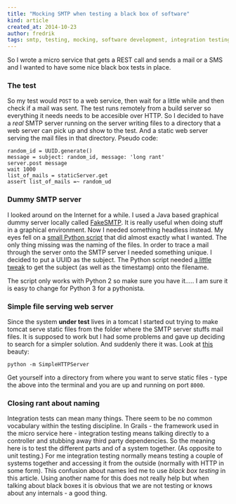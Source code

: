 ```yaml
---
title: "Mocking SMTP when testing a black box of software"
kind: article
created_at: 2014-10-23
author: fredrik
tags: smtp, testing, mocking, software development, integration testing, naming
---
```


So I wrote a micro service that gets a REST call and sends a mail or a SMS and I wanted to have some nice black box tests in place. 

### The test

So my test would `POST` to a web service, then wait for a little while and then check if a mail was sent. The test runs remotely from a build server so everything it needs needs to be accesible over HTTP. So I decided to have a *real* SMTP server running on the server writing files to a directory that a web server can pick up and show to the test. And a static web server serving the mail files in that directory. Pseudo code:

    random_id = UUID.generate()
    message = subject: random_id, message: 'long rant'
    server.post message
    wait 1000
    list_of_mails = staticServer.get
    assert list_of_mails =~ random_ud


### Dummy SMTP server

I looked around on the Internet for a while. I used a Java based graphical dummy server locally called [FakeSMTP](https://nilhcem.github.io/FakeSMTP/). It is really useful when doing stuff in a graphical environment. Now I needed something headless instead. My eyes fell on a [small Python script](https://github.com/maestrofjp/Dummy-SMTP) that did almost exactly what I wanted. The only thing missing was the naming of the files. In order to trace a mail through the server onto the SMTP server I needed something unique. I decided to put a UUID as the subject. The Python script needed [a little tweak](https://github.com/froderik/Dummy-SMTP) to get the subject (as well as the timestamp) onto the filename.

The script only works with Python 2 so make sure you have it..... I am sure it is easy to change for Python 3 for a pythonista.

### Simple file serving web server

Since the system **under test** lives in a tomcat I started out trying to make tomcat serve static files from the folder where the SMTP server stuffs mail files. It is supposed to work but I had some problems and gave up deciding to search for a simpler solution. And suddenly there it was. Look at [this](https://docs.python.org/2/library/simplehttpserver.html) beauty:

    python -m SimpleHTTPServer

Get yourself into a directory from where you want to serve static files - type the above into the terminal and you are up and running on port `8000`. 

### Closing rant about naming

Integration tests can mean many things. There seem to be no common vocabulary within the testing discipline. In Grails - the framework used in the micro service here - integration testing means talking directly to a controller and stubbing away third party dependencies. So the meaning here is to test the different parts and of a system together. (As opposite to unit testing.) For me integration testing normally means testing a couple of systems together and accessing it from the outside (normally with HTTP in some form). This confusion about names led me to use *black box testing* in this article. Using another name for this does not really help but when talking about black boxes it is obvious that we are not testing or knows about any internals - a good thing.
